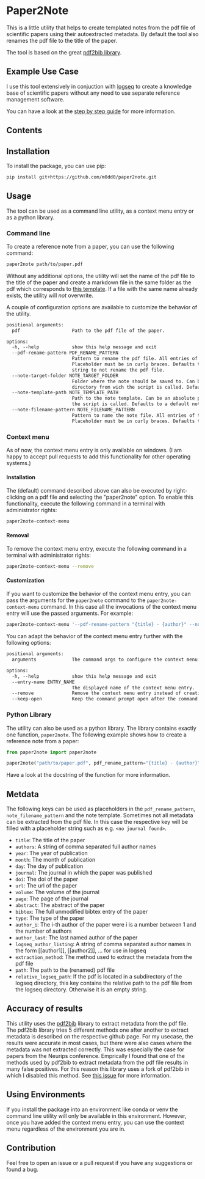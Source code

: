 # Paper2Note
This is a little utility that helps to create templated notes from the pdf file of scientific papers using their autoextracted metadata.
By default the tool also renames the pdf file to the title of the paper.

The tool is based on the great [pdf2bib library](https://github.com/MicheleCotrufo/pdf2bib).

## Example Use Case
I use this tool extensively in conjuction with [logseq](https://logseq.com/) to create a knowledge base of scientific papers without any need to use separate reference management software.

You can have a look at the [step by step guide](docs/logseq_integration_step_by_step.md) for more information.

## Contents

## Installation
To install the package, you can use pip:
```bash
pip install git+https://github.com/m0dd0/paper2note.git
```

## Usage
The tool can be used as a command line utility, as a context menu entry or as a python library.

### Command line
To create a reference note from a paper, you can use the following command:
```bash
paper2note path/to/paper.pdf
```

Without any additional options, the utility will set the name of the pdf file to the title of the paper and create a markdown file in the same folder as the pdf which corresponds to [this template](paper2note/templates/reference.md).
If a file with the same name already exists, the utility will _not_ overwrite.

A couple of configuration options are available to customize the behavior of the utility.
```txt
positional arguments:
  pdf                   Path to the pdf file of the paper.

options:
  -h, --help            show this help message and exit
  --pdf-rename-pattern PDF_RENAME_PATTERN
                        Pattern to rename the pdf file. All entries of the metadata can be used as placeholders.   
                        Placeholder must be in curly braces. Defaults to the title of the paper. Set to an empty   
                        string to not rename the pdf file.
  --note-target-folder NOTE_TARGET_FOLDER
                        Folder where the note should be saved to. Can be an absolute path or relative to the       
                        directory from wich the script is called. Defaults to the directory of the pdf file.       
  --note-template-path NOTE_TEMPLATE_PATH
                        Path to the note template. Can be an absolute path or relative to the directory from wich  
                        the script is called. Defaults to a default note template.
  --note-filename-pattern NOTE_FILENAME_PATTERN
                        Pattern to name the note file. All entries of the metadata can be used as placeholders.    
                        Placeholder must be in curly braces. Defaults to the same name as the (renamed) pdf file. 
```

### Context menu
As of now, the context menu entry is only available on windows. (I am happy to accept pull requests to add this functionality for other operating systems.) 

#### Installation
The (default) command described above can also be executed by right-clicking on a pdf file and selecting the "paper2note" option. 
To enable this functionality, execute the following command in a terminal with administrator rights:
```bash
paper2note-context-menu
```

#### Removal
To remove the context menu entry, execute the following command in a terminal with administrator rights:
```bash
paper2note-context-menu --remove
```

#### Customization
If you want to customize the behavior of the context menu entry, you can pass the arguments for the `paper2note` command to the `paper2note-context-menu` command. In this case all the invocations of the context menu entry will use the passed arguments.
For example:
```bash
paper2note-context-menu '--pdf-rename-pattern "{title} - {author}" --note-target-folder "path/to/notes" --note-template-path "path/to/template.md" --note-filename-pattern "{title} - {year}"'
```

You can adapt the behavior of the context menu entry further with the following options:
```txt
positional arguments:
  arguments             The command args to configure the context menu entry with. If nothing given all the default args will be used.

options:
  -h, --help            show this help message and exit
  --entry-name ENTRY_NAME
                        The displayed name of the context menu entry.
  --remove              Remove the context menu entry instead of creating it.
  --keep-open           Keep the command prompt open after the command has been executed.
```


### Python Library
The utility can also be used as a python library. 
The library contains exactly one function, `paper2note`.
The following example shows how to create a reference note from a paper:
```python
from paper2note import paper2note

paper2note("path/to/paper.pdf", pdf_rename_pattern="{title} - {author}", note_target_folder="path/to/notes", note_template_path="path/to/template.md", note_filename_pattern="{title} - {author}")
```
Have a look at the docstring of the function for more information.

## Metdata
The following keys can be used as placeholders in the `pdf_rename_pattern`, `note_filename_pattern` and the note template.
Sometimes not all metadata can be extracted from the pdf file. In this case the respective key will be filled with a placeholder string such as e.g. `<no journal found>`.
- `title`: The title of the paper
- `authors`: A string of comma separated full author names
- `year`: The year of publication
- `month`: The month of publication
- `day`: The day of publication
- `journal`: The journal in which the paper was published
- `doi`: The doi of the paper
- `url`: The url of the paper
- `volume`: The volume of the journal
- `page`: The page of the journal
- `abstract`: The abstract of the paper
- `bibtex`: The full unmodified bibtex entry of the paper
- `type`: The type of the paper
- `author_i`: The i-th author of the paper were i is a number between 1 and the number of authors
- `author_last`: The last named author of the paper
- `logseq_author_listing`: A string of comma separated author names in the form [[author1]], [[author2]], ... for use in logseq
- `extraction_method`: The method used to extract the metadata from the pdf file
- `path`: The path to the (renamed) pdf file
- `relative_logseq_path`: If the pdf is located in a subdirectory of the logseq directory, this key contains the relative path to the pdf file from the logseq directory. Otherwise it is an empty string.

## Accuracy of results
This utility uses the [pdf2bib](https://github.com/MicheleCotrufo/pdf2bib) library to extract metadata from the pdf file.
The pdf2bib library tries 5 different methods one after another to extract metadata is described on the respective github page.
For my usecase, the results were accurate in most cases, but there were also cases where the metadata was not extracted correctly.
This was especially the case for papers from the Neurips conference.
Emprically I found that one of the methods used by pdf2bib to extract metadata from the pdf file results in many false positives.
For this reason this library uses a fork of pdf2bib in which I disabled this method.
See [this issue](https://github.com/MicheleCotrufo/pdf2doi/issues/25) for more information.

## Using Environments
If you install the package into an environment like conda or venv the command line utility will only be available in this environment.
However, once you have added the context menu entry, you can use the context menu regardless of the environment you are in.

## Contribution
Feel free to open an issue or a pull request if you have any suggestions or found a bug.
